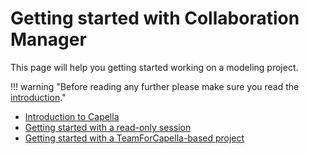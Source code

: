 <!--
 ~ SPDX-FileCopyrightText: Copyright DB Netz AG and the capella-collab-manager contributors
 ~ SPDX-License-Identifier: Apache-2.0
 -->

# Getting started with Collaboration Manager

This page will help you getting started working on a modeling project.

!!! warning "Before reading any further please make sure you read the [introduction](../introduction.md)."

- [Introduction to Capella](capella-intro.md)
- [Getting started with a read-only session](read-only.md)
- [Getting started with a TeamForCapella-based project](read-write-t4c.md)
